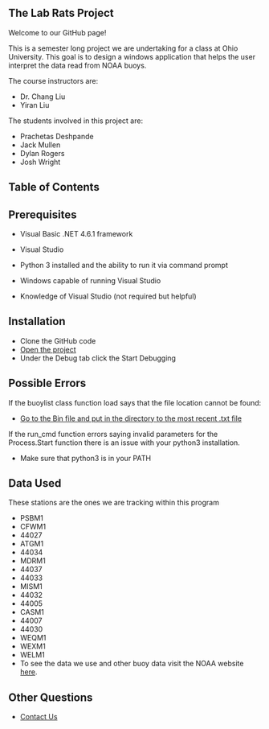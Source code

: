 ## The Lab Rats Project

Welcome to our GitHub page!

This is a semester long project we are undertaking for a class at Ohio University.
This goal is to design a windows application that helps the user interpret the data read from NOAA buoys.

The course instructors are:
- Dr. Chang Liu
- Yiran Liu

The students involved in this project are:
- Prachetas Deshpande
- Jack Mullen
- Dylan Rogers
- Josh Wright

## Table of Contents


## Prerequisites

- Visual Basic .NET 4.6.1 framework

- Visual Studio

- Python 3 installed and the ability to run it via command prompt

- Windows capable of running Visual Studio

- Knowledge of Visual Studio (not required but helpful)

## Installation
- Clone the GitHub code
- [Open the project](VisualStudio/NOAA_Monitor/NOAA_Monitor.sln)
- Under the Debug tab click the Start Debugging

## Possible Errors
If the buoylist class function load says that the file location cannot be found:
- [Go to the Bin file and put in the directory to the most recent .txt file](VisualStudio/NOAA_Monitor/VSProjectFiles/bin/Debug)

If the run_cmd function errors saying invalid parameters for the Process.Start function there is an issue with your python3 installation.
- Make sure that python3 is in your PATH

## Data Used
These stations are the ones we are tracking within this program
- PSBM1
- CFWM1
- 44027
- ATGM1
- 44034
- MDRM1
- 44037
- 44033
- MISM1
- 44032
- 44005
- CASM1
- 44007
- 44030
- WEQM1
- WEXM1
- WELM1
- To see the data we use and other buoy data visit the NOAA website [here](https://www.ndbc.noaa.gov/).

## Other Questions
- [Contact Us](mailto:dr233615@ohio.edu)
